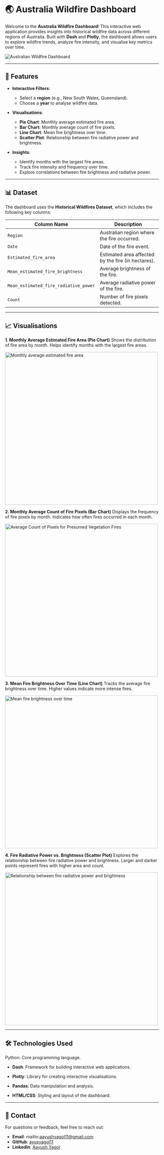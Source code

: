 
# 🌏 Australia Wildfire Dashboard
Welcome to the **Australia Wildfire Dashboard**! This interactive web application provides insights into historical wildfire data across different regions of Australia. Built with **Dash** and **Plotly**, the dashboard allows users to explore wildfire trends, analyze fire intensity, and visualise key metrics over time.

![Australian Wildfire Dashboard](https://github.com/ayusyagol11/Wildfire_Australia/blob/main/SC/SCR-20250421-iaaz.png)

---

## 🚀 Features

- **Interactive Filters**:
  - Select a **region** (e.g., New South Wales, Queensland).
  - Choose a **year** to analyse wildfire data.
  
- **Visualisations**:
  - **Pie Chart**: Monthly average estimated fire area.
  - **Bar Chart**: Monthly average count of fire pixels.
  - **Line Chart**: Mean fire brightness over time.
  - **Scatter Plot**: Relationship between fire radiative power and brightness.


- **Insights**:
  - Identify months with the largest fire areas.
  - Track fire intensity and frequency over time.
  - Explore correlations between fire brightness and radiative power.

---

## 📊 Dataset

The dashboard uses the **Historical Wildfires Dataset**, which includes the following key columns:

| Column Name                     | Description                                      |
|---------------------------------|--------------------------------------------------|
| `Region`                        | Australian region where the fire occurred.       |
| `Date`                          | Date of the fire event.                          |
| `Estimated_fire_area`           | Estimated area affected by the fire (in hectares).|
| `Mean_estimated_fire_brightness`| Average brightness of the fire.                  |
| `Mean_estimated_fire_radiative_power` | Average radiative power of the fire.        |
| `Count`                         | Number of fire pixels detected.                  |

---

## 📈 Visualisations
**1. Monthly Average Estimated Fire Area (Pie Chart)**
Shows the distribution of fire area by month.
Helps identify months with the largest fire areas.

<img src="https://github.com/ayusyagol11/Wildfire_Australia/blob/main/SC/SCR-20250421-iczt.png" alt="Monthly average estimated fire area" width="500" height="Auto">

**2. Monthly Average Count of Fire Pixels (Bar Chart)**
Displays the frequency of fire pixels by month.
Indicates how often fires occurred in each month.

<img src="https://github.com/ayusyagol11/Wildfire_Australia/blob/main/SC/SCR-20250421-idcc.png" alt="Average Count of Pixels for Presumed Vegetation Fires" width="500" height="Auto">

**3. Mean Fire Brightness Over Time (Line Chart)**
Tracks the average fire brightness over time.
Higher values indicate more intense fires.

<img src="https://github.com/ayusyagol11/Wildfire_Australia/blob/main/SC/SCR-20250421-iddi.png" alt="Mean fire brightness over time" width="500" height="Auto">

**4. Fire Radiative Power vs. Brightness (Scatter Plot)**
Explores the relationship between fire radiative power and brightness.
Larger and darker points represent fires with higher area and count.

<img src="https://github.com/ayusyagol11/Wildfire_Australia/blob/main/SC/SCR-20250421-idem.png" alt="Relationship between fire radiative power and brightness" width="500" height="Auto">

---

## 🛠️ Technologies Used
Python: Core programming language.

- **Dash**: Framework for building interactive web applications.

- **Plotly**: Library for creating interactive visualisations.

- **Pandas**: Data manipulation and analysis.

- **HTML/CSS**: Styling and layout of the dashboard.

---

## 📧 Contact
For questions or feedback, feel free to reach out:
- **Email**: mailto:aayushyagol11@gmail.com
- **GitHub**: [ayusyagol11](https://github.com/ayusyagol11)
- **LinkedIn**: [Aayush Yagol](https://www.linkedin.com/in/aayush-yagol-046874145/)
